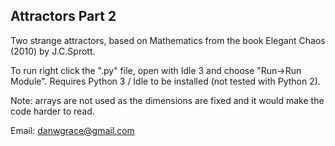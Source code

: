 Attractors Part 2
-----------------

Two strange attractors, based on Mathematics from the book Elegant Chaos (2010) by J.C.Sprott.

To run right click the ".py" file, open with Idle 3 and choose "Run->Run Module". Requires Python 3 / Idle to be
installed (not tested with Python 2).

Note: arrays are not used as the dimensions are fixed and it would make the code harder to read.

Email: danwgrace@gmail.com
